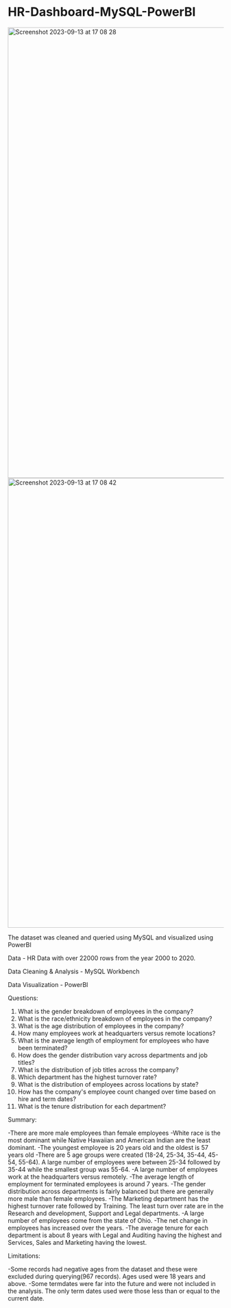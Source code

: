 # HR-Dashboard-MySQL-PowerBI
<img width="1049" alt="Screenshot 2023-09-13 at 17 08 28" src="https://github.com/nicolesiqizhang/HR-Dashboard-MySQL-PowerBI/assets/101793681/d37f0af9-2817-4ccc-92f7-d299bb864670">
<img width="1047" alt="Screenshot 2023-09-13 at 17 08 42" src="https://github.com/nicolesiqizhang/HR-Dashboard-MySQL-PowerBI/assets/101793681/a1e12be2-6392-4d95-bdb2-ccbf7a538a09">

The dataset was cleaned and queried using MySQL and visualized using PowerBI

Data - HR Data with over 22000 rows from the year 2000 to 2020.

Data Cleaning & Analysis - MySQL Workbench

Data Visualization - PowerBI

Questions:

1. What is the gender breakdown of employees in the company?
2. What is the race/ethnicity breakdown of employees in the company?
3. What is the age distribution of employees in the company?
4. How many employees work at headquarters versus remote locations?
5. What is the average length of employment for employees who have been terminated?
6. How does the gender distribution vary across departments and job titles?
7. What is the distribution of job titles across the company?
8. Which department has the highest turnover rate?
9. What is the distribution of employees across locations by state?
10. How has the company's employee count changed over time based on hire and term dates?
11. What is the tenure distribution for each department?


Summary:

-There are more male employees than female employees
-White race is the most dominant while Native Hawaiian and American Indian are the least dominant.
-The youngest employee is 20 years old and the oldest is 57 years old
-There are 5 age groups were created (18-24, 25-34, 35-44, 45-54, 55-64). A large number of employees were between 25-34 followed by 35-44 while the smallest group was 55-64.
-A large number of employees work at the headquarters versus remotely.
-The average length of employment for terminated employees is around 7 years.
-The gender distribution across departments is fairly balanced but there are generally more male than female employees.
-The Marketing department has the highest turnover rate followed by Training. The least turn over rate are in the Research and development, Support and Legal departments.
-A large number of employees come from the state of Ohio.
-The net change in employees has increased over the years.
-The average tenure for each department is about 8 years with Legal and Auditing having the highest and Services, Sales and Marketing having the lowest.

Limitations:

-Some records had negative ages from the dataset and these were excluded during querying(967 records). Ages used were 18 years and above.
-Some termdates were far into the future and were not included in the analysis. The only term dates used were those less than or equal to the current date.
